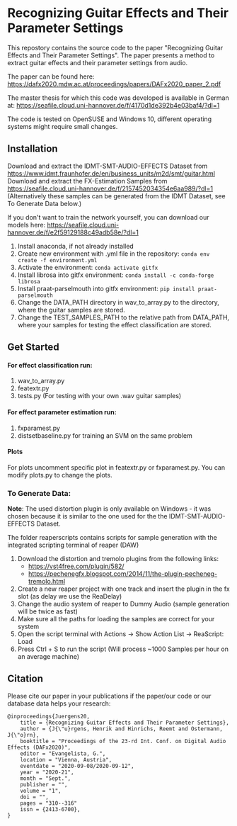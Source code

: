 # Recognizing Guitar Effects and Their Parameter Settings
This repostory contains the source code to the paper "Recognizing Guitar Effects and Their Parameter Settings".
The paper presents a method to extract guitar effects and their parameter settings from audio.

The paper can be found here: https://dafx2020.mdw.ac.at/proceedings/papers/DAFx2020_paper_2.pdf

The master thesis for which this code was developed is available in German at: https://seafile.cloud.uni-hannover.de/f/4170d1de392b4e03baf4/?dl=1

The code is tested on OpenSUSE and Windows 10, different operating systems might require small changes.

## Installation
Download and extract the IDMT-SMT-AUDIO-EFFECTS Dataset from https://www.idmt.fraunhofer.de/en/business_units/m2d/smt/guitar.html
Download and extract the FX-Estimation Samples from https://seafile.cloud.uni-hannover.de/f/2157452034354e6aa989/?dl=1
(Alternatively these samples can be generated from the IDMT Dataset, see To Generate Data below.)

If you don't want to train the network yourself, you can download our models here: https://seafile.cloud.uni-hannover.de/f/e2f59129188c49adb58e/?dl=1

1. Install anaconda, if not already installed
2. Create new environment with .yml file in the repository: ```conda env create -f environment.yml```
3. Activate the environment: ```conda activate gitfx```
3. Install librosa into gitfx environment: ```conda install -c conda-forge librosa```
4. Install praat-parselmouth into gitfx environment: ```pip install praat-parselmouth```
5. Change the DATA_PATH directory in wav_to_array.py to the directory, where the guitar samples are stored.
6. Change the TEST_SAMPLES_PATH to the relative path from DATA_PATH, where your samples for testing the effect classification are stored.

## Get Started
#### For effect classification run:
1. wav_to_array.py
2. featextr.py
3. tests.py (For testing with your own .wav guitar samples)

#### For effect parameter estimation run:
1. fxparamest.py
2. distsetbaseline.py for training an SVM on the same problem

#### Plots
For plots uncomment specific plot in featextr.py or fxparamest.py. You can modify plots.py to change the plots.

### To Generate Data:
**Note**: The used distortion plugin is only available on Windows - it was chosen because it is similar to the one used for the the IDMT-SMT-AUDIO-EFFECTS Dataset.

The folder reaperscripts contains scripts for sample generation with the integrated scripting terminal of reaper (DAW)
1. Download the distortion and tremolo plugins from the following links: 
    - https://vst4free.com/plugin/582/
    - https://pechenegfx.blogspot.com/2014/11/the-plugin-pecheneg-tremolo.html
2. Create a new reaper project with one track and insert the plugin in the fx slot (as delay we use the ReaDelay)
3. Change the audio system of reaper to Dummy Audio (sample generation will be twice as fast)
4. Make sure all the paths for loading the samples are correct for your system
5. Open the script terminal with Actions -> Show Action List -> ReaScript: Load
6. Press Ctrl + S to run the script
(Will process ~1000 Samples per hour on an average machine)

## Citation
Please cite our paper in your publications if the paper/our code or our database data helps your research:
        
    @inproceedings{Juergens20,
        title = {Recognizing Guitar Effects and Their Parameter Settings},
        author = {J{\"u}rgens, Henrik and Hinrichs, Reemt and Ostermann, J{\"o}rn},
        booktitle = "Proceedings of the 23-rd Int. Conf. on Digital Audio Effects (DAFx2020)",
        editor = "Evangelista, G.",
        location = "Vienna, Austria",
        eventdate = "2020-09-08/2020-09-12",
        year = "2020-21",
        month = "Sept.",
        publisher = "",
        volume = "1",
        doi = "",
        pages = "310--316"
        issn = {2413-6700},
    }
